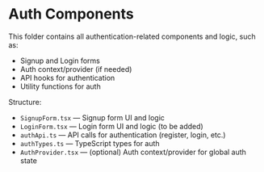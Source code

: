 # Auth Components

This folder contains all authentication-related components and logic, such as:

- Signup and Login forms
- Auth context/provider (if needed)
- API hooks for authentication
- Utility functions for auth

Structure:

- `SignupForm.tsx` — Signup form UI and logic
- `LoginForm.tsx` — Login form UI and logic (to be added)
- `authApi.ts` — API calls for authentication (register, login, etc.)
- `authTypes.ts` — TypeScript types for auth
- `AuthProvider.tsx` — (optional) Auth context/provider for global auth state
